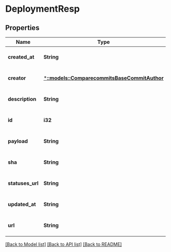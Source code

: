 # DeploymentResp

## Properties
Name | Type | Description | Notes
------------ | ------------- | ------------- | -------------
**created_at** | **String** |  | [optional] [default to null]
**creator** | [***::models::ComparecommitsBaseCommitAuthor**](comparecommits_base_commit_author.md) |  | [optional] [default to null]
**description** | **String** |  | [optional] [default to null]
**id** | **i32** |  | [optional] [default to null]
**payload** | **String** |  | [optional] [default to null]
**sha** | **String** |  | [optional] [default to null]
**statuses_url** | **String** |  | [optional] [default to null]
**updated_at** | **String** |  | [optional] [default to null]
**url** | **String** |  | [optional] [default to null]

[[Back to Model list]](../README.md#documentation-for-models) [[Back to API list]](../README.md#documentation-for-api-endpoints) [[Back to README]](../README.md)


